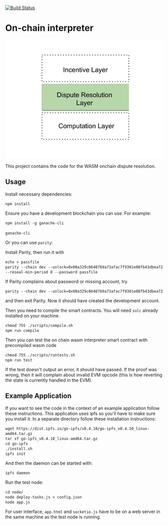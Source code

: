 [![Build Status](https://travis-ci.org/TrueBitFoundation/webasm-solidity.svg?branch=master)](https://travis-ci.org/TrueBitFoundation/webasm-solidity)

# On-chain interpreter

<p align="center">
  <img src="./Dispute Resolution Layer.jpg"/>
</p>

This project contains the code for the WASM onchain dispute resolution.

## Usage

Install necessary dependencies:
```
npm install
```

Ensure you have a development blockchain you can use. For example:
```
npm install -g ganache-cli

ganache-cli
```

Or you can use `parity`:

Install Parity, then run it with
```
echo > passfile
parity --chain dev --unlock=0x00a329c0648769a73afac7f9381e08fb43dbea72 --reseal-min-period 0 --password passfile
```
If Parity complains about password or missing account, try
```
parity --chain dev --unlock=0x00a329c0648769a73afac7f9381e08fb43dbea72
```
and then exit Parity. Now it should have created the development account.

Then you need to compile the smart contracts. You will need `solc` already installed on your machine.

```
chmod 755 ./scripts/compile.sh
npm run compile
```

Then you can test the on chain wasm interpreter smart contract with precompiled wasm code

```
chmod 755 ./scripts/runtests.sh
npm run test
```

If the test doesn't output an error, it should have passed. If the proof was wrong, then it will complain about invalid EVM opcode (this is how reverting the state is currently handled in the EVM).

## Example Application

If you want to see the code in the context of an example application follow these instructions. This application uses ipfs so you'll have to make sure you install it. In a separate directory follow these installation instructions:

```
wget https://dist.ipfs.io/go-ipfs/v0.4.10/go-ipfs_v0.4.10_linux-amd64.tar.gz
tar xf go-ipfs_v0.4.10_linux-amd64.tar.gz
cd go-ipfs
./install.sh
ipfs init
```

And then the daemon can be started with:
```
ipfs daemon
```

Run the test node:
```
cd node/
node deploy-tasks.js > config.json
node app.js
```

For user interface, `app.html` and `socketio.js` have to be on a web server in the same machine as the test node is running.